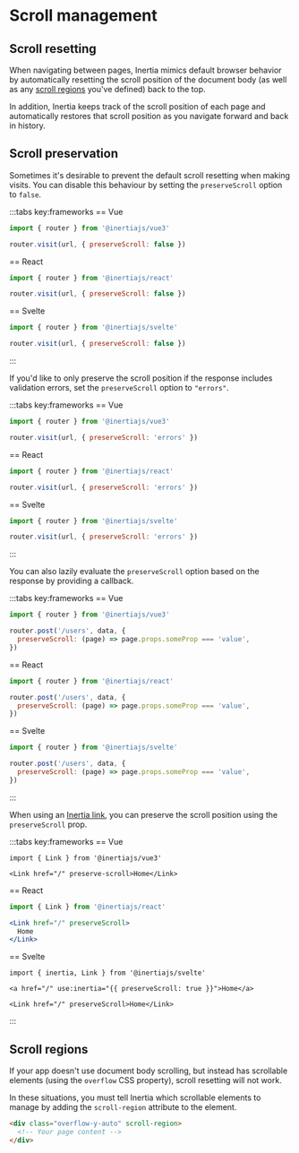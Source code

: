 # Scroll management

## Scroll resetting

When navigating between pages, Inertia mimics default browser behavior by automatically resetting the scroll position of the document body (as well as any [scroll regions](#scroll-regions) you've defined) back to the top.

In addition, Inertia keeps track of the scroll position of each page and automatically restores that scroll position as you navigate forward and back in history.

## Scroll preservation

Sometimes it's desirable to prevent the default scroll resetting when making visits. You can disable this behaviour by setting the `preserveScroll` option to `false`.

:::tabs key:frameworks
== Vue

```js
import { router } from '@inertiajs/vue3'

router.visit(url, { preserveScroll: false })
```

== React

```js
import { router } from '@inertiajs/react'

router.visit(url, { preserveScroll: false })
```

== Svelte

```js
import { router } from '@inertiajs/svelte'

router.visit(url, { preserveScroll: false })
```

:::

If you'd like to only preserve the scroll position if the response includes validation errors, set the `preserveScroll` option to `"errors"`.

:::tabs key:frameworks
== Vue

```js
import { router } from '@inertiajs/vue3'

router.visit(url, { preserveScroll: 'errors' })
```

== React

```js
import { router } from '@inertiajs/react'

router.visit(url, { preserveScroll: 'errors' })
```

== Svelte

```js
import { router } from '@inertiajs/svelte'

router.visit(url, { preserveScroll: 'errors' })
```

:::

You can also lazily evaluate the `preserveScroll` option based on the response by providing a callback.

:::tabs key:frameworks
== Vue

```js
import { router } from '@inertiajs/vue3'

router.post('/users', data, {
  preserveScroll: (page) => page.props.someProp === 'value',
})
```

== React

```js
import { router } from '@inertiajs/react'

router.post('/users', data, {
  preserveScroll: (page) => page.props.someProp === 'value',
})
```

== Svelte

```js
import { router } from '@inertiajs/svelte'

router.post('/users', data, {
  preserveScroll: (page) => page.props.someProp === 'value',
})
```

:::

When using an [Inertia link](/guide/links), you can preserve the scroll position using the `preserveScroll` prop.

:::tabs key:frameworks
== Vue

```vue
import { Link } from '@inertiajs/vue3'

<Link href="/" preserve-scroll>Home</Link>
```

== React

```jsx
import { Link } from '@inertiajs/react'

<Link href="/" preserveScroll>
  Home
</Link>
```

== Svelte

```svelte
import { inertia, Link } from '@inertiajs/svelte'

<a href="/" use:inertia="{{ preserveScroll: true }}">Home</a>

<Link href="/" preserveScroll>Home</Link>
```

:::

## Scroll regions

If your app doesn't use document body scrolling, but instead has scrollable elements (using the `overflow` CSS property), scroll resetting will not work.

In these situations, you must tell Inertia which scrollable elements to manage by adding the `scroll-region` attribute to the element.

```html
<div class="overflow-y-auto" scroll-region>
  <!-- Your page content -->
</div>
```
